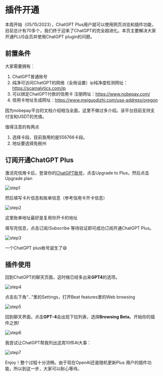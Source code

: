 # 插件开通

本周开始（05/15/2023），ChatGPT Plus用户就可以使用网页浏览和插件功能，目前总计有70多个，我们终于迎来了ChatGPT的完全超进化。本页主要解决大家开通PLUS会员并使用ChatGPT plugin的问题。

## 前置条件

大家需要拥有：
1. ChatGPT普通账号
2. 纯净可访问ChatGPT的网络（全局设置）ip纯净度检测网址：https://scamalytics.com/ip
3. 可以绑定ChatGPT付款的信用卡 注册网址：https://www.nobepay.com/
4. 信用卡地址生成网址：https://www.meiguodizhi.com/usa-address/oregon

因为nobepay平台的文档介绍相当全面，这里不做过多介绍。该平台目前支持支付宝和USDT的充值。

值得注意的有两点
1. 选择卡段，目前我用的是556766卡段。
2. 地址要选择免税州

## 订阅开通ChatGPT Plus

激活完信用卡后，登录你的[ChatGPT账号](https://chat.openai.com/)，点击Upgrade to Plus，然后点击Upgrade plan

![step1](./img/step1.jpg)

然后填写卡片信息和账单信息（参考信用卡开卡信息）

![step2](./img/step2.jpg)

这里账单地址最好是复用你开卡的地址

填写完信息，点击订阅/Subscribe 等待验证即可成功订阅开通ChatGPT Plus。

![step3](./img/step3.jpg)

一个ChatGPT plus帐号诞生了😄

## 插件使用 

回到ChatGPT的聊天页面，这时候已经多出来**GPT4**的选项。

![step4](./img/step4.jpg)

点击右下角“...”里的Settings，打开Beat features里的Web browsing

![step5](./img/step5.jpg)

回到聊天界面，点击**GPT-4**会出现下拉列表，选择**Browsing Beta**。开始你的插件之旅!

![step6](./img/step6.jpg)

我尝试让ChatGPT帮我列出这周10件AI大事：

![step7](./img/step7.jpg)

Enjoy！整个过程十分流畅。由于现在OpenAI还是随机更新Plus 用户的插件功能，所以到这一步，大家可以耐心等待。